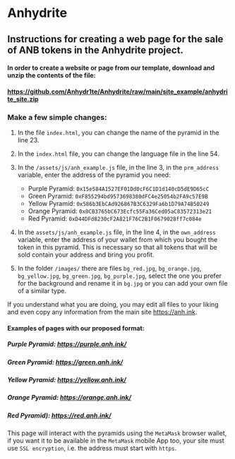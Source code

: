 # Anhydrite

## Instructions for creating a web page for the sale of ANB tokens in the Anhydrite project.


#### In order to create a website or page from our template, download and unzip the contents of the file:
#### https://github.com/Anhydr1te/Anhydrite/raw/main/site_example/anhydrite_site.zip

### Make a few simple changes:


1. In the file `index.html`, you can change the name of the pyramid in the line 23.

2. In the `index.html` file, you can change the language file in the line 54.

3. In the `/assets/js/anh_example.js` file, in the line 3, in the `prm_address` variable, enter the address of the pyramid you need:

	- Purple Pyramid: `0x15e584A1527EF01Dd0cF6C1D1d140cD5dE9D65cC`
	- Green Pyramid:  `0xF855294bd9573698380dFC4e25054b2FA9c57E9B`
	- Yellow Pyramid: `0x586b3EbCAd926867B3C6329Fa6b1D79A74B50249`
	- Orange Pyramid: `0x0CB3765bC673Ecfc55Fa36Ced05aC83572313e21`
	- Red Pyramid:    `0xD44DFd8230cF2A821F76C2B1F0679028ff7c084e`

4. In the `assets/js/anh_example.js` file, in the line 4, in the `own_address` variable, enter the address of your wallet from which you bought the token in this pyramid. This is necessary so that all tokens that will be sold contain your address and bring you profit.

5. In the folder `/images/` there are files `bg_red.jpg`, `bg_orange.jpg`, `bg_yellow.jpg`, `bg_green.jpg`, `bg_purple.jpg`, select the one you prefer for the background and rename it in `bg.jpg`
   or you can add your own file of a similar type.


If you understand what you are doing, you may edit all files to your liking and even copy any information from the main site https://anh.ink.

#### Examples of pages with our proposed format:

##### Purple Pyramid: https://purple.anh.ink/
##### Green Pyramid:  https://green.anh.ink/
##### Yellow Pyramid: https://yellow.anh.ink/
##### Orange Pyramid: https://orange.anh.ink/
##### Red Pyramid): https://red.anh.ink/

This page will interact with the pyramids using the `MetaMask` browser wallet, if you want it to be available in the `MetaMask` mobile App too, your site must use `SSL encryption`, i.e. the address must start with `https`.